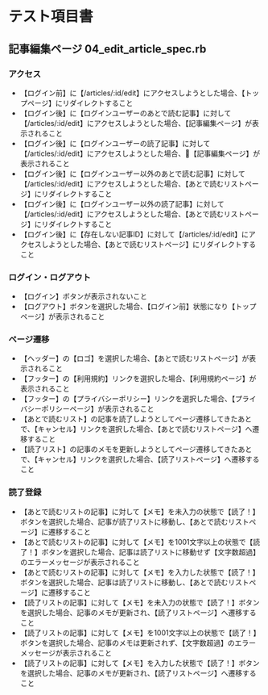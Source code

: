# テスト項目書

## 記事編集ページ 04_edit_article_spec.rb

### アクセス
- 【ログイン前】に【/articles/:id/edit】にアクセスしようとした場合、【トップページ】にリダイレクトすること
- 【ログイン後】に【ログインユーザーのあとで読む記事】に対して【/articles/:id/edit】にアクセスしようとした場合、【記事編集ページ】が表示されること
- 【ログイン後】に【ログインユーザーの読了記事】に対して【/articles/:id/edit】にアクセスしようとした場合、【記事編集ページ】が表示されること
- 【ログイン後】に【ログインユーザー以外のあとで読む記事】に対して【/articles/:id/edit】にアクセスしようとした場合、【あとで読むリストページ】にリダイレクトすること
- 【ログイン後】に【ログインユーザー以外の読了記事】に対して【/articles/:id/edit】にアクセスしようとした場合、【あとで読むリストページ】にリダイレクトすること
- 【ログイン後】に【存在しない記事ID】に対して【/articles/:id/edit】にアクセスしようとした場合、【あとで読むリストページ】にリダイレクトすること

### ログイン・ログアウト
- 【ログイン】ボタンが表示されないこと
- 【ログアウト】ボタンを選択した場合、【ログイン前】状態になり【トップページ】が表示されること

### ページ遷移
- 【ヘッダー】の【ロゴ】を選択した場合、【あとで読むリストページ】が表示されること
- 【フッター】の【利用規約】リンクを選択した場合、【利用規約ページ】が表示されること
- 【フッター】の【プライバシーポリシー】リンクを選択した場合、【プライバシーポリシーページ】が表示されること
- 【あとで読むリスト】の記事を読了しようとしてページ遷移してきたあとで、【キャンセル】リンクを選択した場合、【あとで読むリストページ】へ遷移すること
- 【読了リスト】の記事のメモを更新しようとしてページ遷移してきたあとで、【キャンセル】リンクを選択した場合、【読了リストページ】へ遷移すること

### 読了登録
- 【あとで読むリストの記事】に対して【メモ】を未入力の状態で【読了！】ボタンを選択した場合、記事が読了リストに移動し、【あとで読むリストページ】に遷移すること
- 【あとで読むリストの記事】に対して【メモ】を1001文字以上の状態で【読了！】ボタンを選択した場合、記事は読了リストに移動せず【文字数超過】のエラーメッセージが表示されること
- 【あとで読むリストの記事】に対して【メモ】を入力した状態で【読了！】ボタンを選択した場合、記事は読了リストに移動し、【あとで読むリストページ】に遷移すること
- 【読了リストの記事】に対して【メモ】を未入力の状態で【読了！】ボタンを選択した場合、記事のメモが更新され、【読了リストページ】へ遷移すること
- 【読了リストの記事】に対して【メモ】を1001文字以上の状態で【読了！】ボタンを選択した場合、記事のメモは更新されず、【文字数超過】のエラーメッセージが表示されること
- 【読了リストの記事】に対して【メモ】を入力した状態で【読了！】ボタンを選択した場合、記事のメモが更新され、【読了リストページ】へ遷移すること